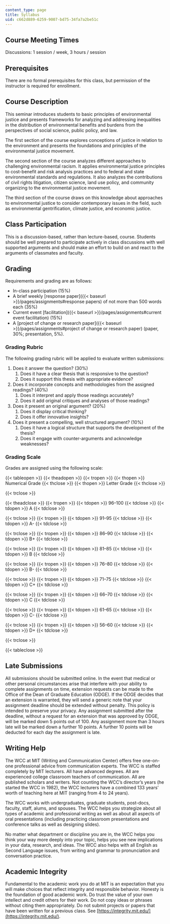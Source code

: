 ```yaml
---
content_type: page
title: Syllabus
uid: c662d889-6259-9007-bd75-34fa7a2be51c
---
```


Course Meeting Times
--------------------

Discussions: 1 session / week, 3 hours / session

Prerequisites
-------------

There are no formal prerequisites for this class, but permission of the instructor is required for enrollment.

Course Description
------------------

This seminar introduces students to basic principles of environmental justice and presents frameworks for analyzing and addressing inequalities in the distribution of environmental benefits and burdens from the perspectives of social science, public policy, and law.

The first section of the course explores conceptions of justice in relation to the environment and presents the foundations and principles of the environmental justice movement.

The second section of the course analyzes different approaches to challenging environmental racism. It applies environmental justice principles to cost-benefit and risk analysis practices and to federal and state environmental standards and regulations. It also analyzes the contributions of civil rights litigation, citizen science, land use policy, and community organizing to the environmental justice movement.

The third section of the course draws on this knowledge about approaches to environmental justice to consider contemporary issues in the field, such as environmental gentrification, climate justice, and economic justice.

Class Participation
-------------------

This is a discussion-based, rather than lecture-based, course. Students should be well prepared to participate actively in class discussions with well supported arguments and should make an effort to build on and react to the arguments of classmates and faculty.

Grading
-------

Requirements and grading are as follows:

*   In-class participation (15%)
*   A brief weekly [response paper]({{< baseurl >}}/pages/assignments#response papers) of not more than 500 words each (35%)
*   Current event [facilitation]({{< baseurl >}}/pages/assignments#current event facilitation) (15%)
*   A [project of change or research paper]({{< baseurl >}}/pages/assignments#project of change or research paper) (paper, 30%; presentation, 5%).

### Grading Rubric

The following grading rubric will be applied to evaluate written submissions:

1.  Does it answer the question? (30%)
    1.  Does it have a clear thesis that is responsive to the question?
    2.  Does it support this thesis with appropriate evidence?
2.  Does it incorporate concepts and methodologies from the assigned readings? (40%)
    1.  Does it interpret and apply those readings accurately?
    2.  Does it add original critiques and analyses of those readings?
3.  Does it present an original argument? (20%)
    1.  Does it display critical thinking?
    2.  Does it offer innovative insights?
4.  Does it present a compelling, well structured argument? (10%)
    1.  Does it have a logical structure that supports the development of the thesis?
    2.  Does it engage with counter-arguments and acknowledge weaknesses?

### Grading Scale

Grades are assigned using the following scale:

{{< tableopen >}}
{{< theadopen >}}
{{< tropen >}}
{{< thopen >}}
Numerical Grade
{{< thclose >}}
{{< thopen >}}
Letter Grade
{{< thclose >}}

{{< trclose >}}

{{< theadclose >}}
{{< tropen >}}
{{< tdopen >}}
96–100
{{< tdclose >}}
{{< tdopen >}}
A
{{< tdclose >}}

{{< trclose >}}
{{< tropen >}}
{{< tdopen >}}
91–95
{{< tdclose >}}
{{< tdopen >}}
A-
{{< tdclose >}}

{{< trclose >}}
{{< tropen >}}
{{< tdopen >}}
86–90
{{< tdclose >}}
{{< tdopen >}}
B+
{{< tdclose >}}

{{< trclose >}}
{{< tropen >}}
{{< tdopen >}}
81–85
{{< tdclose >}}
{{< tdopen >}}
B
{{< tdclose >}}

{{< trclose >}}
{{< tropen >}}
{{< tdopen >}}
76–80
{{< tdclose >}}
{{< tdopen >}}
B-
{{< tdclose >}}

{{< trclose >}}
{{< tropen >}}
{{< tdopen >}}
71–75
{{< tdclose >}}
{{< tdopen >}}
C+
{{< tdclose >}}

{{< trclose >}}
{{< tropen >}}
{{< tdopen >}}
66–70
{{< tdclose >}}
{{< tdopen >}}
C
{{< tdclose >}}

{{< trclose >}}
{{< tropen >}}
{{< tdopen >}}
61–65
{{< tdclose >}}
{{< tdopen >}}
C-
{{< tdclose >}}

{{< trclose >}}
{{< tropen >}}
{{< tdopen >}}
56–60
{{< tdclose >}}
{{< tdopen >}}
D+
{{< tdclose >}}

{{< trclose >}}

{{< tableclose >}}

Late Submissions
----------------

All submissions should be submitted online. In the event that medical or other personal circumstances arise that interfere with your ability to complete assignments on time, extension requests can be made to the Office of the Dean of Graduate Education (ODGE). If the ODGE decides that an extension is warranted, they will send a generic note that your assignment deadline should be extended without penalty. This policy is intended to preserve your privacy. Any assignment submitted after the deadline, without a request for an extension that was approved by ODGE, will be marked down 5 points out of 100. Any assignment more than 3 hours late will be marked down a further 10 points. A further 10 points will be deducted for each day the assignment is late.

Writing Help
------------

The WCC at MIT (Writing and Communication Center) offers free one-on-one professional advice from communication experts. The WCC is staffed completely by MIT lecturers. All have advanced degrees. All are experienced college classroom teachers of communication. All are published scholars and writers. Not counting the WCC’s director’s years (he started the WCC in 1982), the WCC lecturers have a combined 133 years’ worth of teaching here at MIT (ranging from 4 to 24 years).

The WCC works with undergraduates, graduate students, post-docs, faculty, staff, alums, and spouses. The WCC helps you strategize about all types of academic and professional writing as well as about all aspects of oral presentations (including practicing classroom presentations and conference talks as well as designing slides).

No matter what department or discipline you are in, the WCC helps you think your way more deeply into your topic, helps you see new implications in your data, research, and ideas. The WCC also helps with all English as Second Language issues, from writing and grammar to pronunciation and conversation practice.

Academic Integrity
------------------

Fundamental to the academic work you do at MIT is an expectation that you will make choices that reflect integrity and responsible behavior. Honesty is the foundation of good academic work. Do trust the value of your own intellect and credit others for their work. Do not copy ideas or phrases without citing them appropriately. Do not submit projects or papers that have been written for a previous class. See [https://integrity.mit.edu/](https://integrity.mit.edu/).